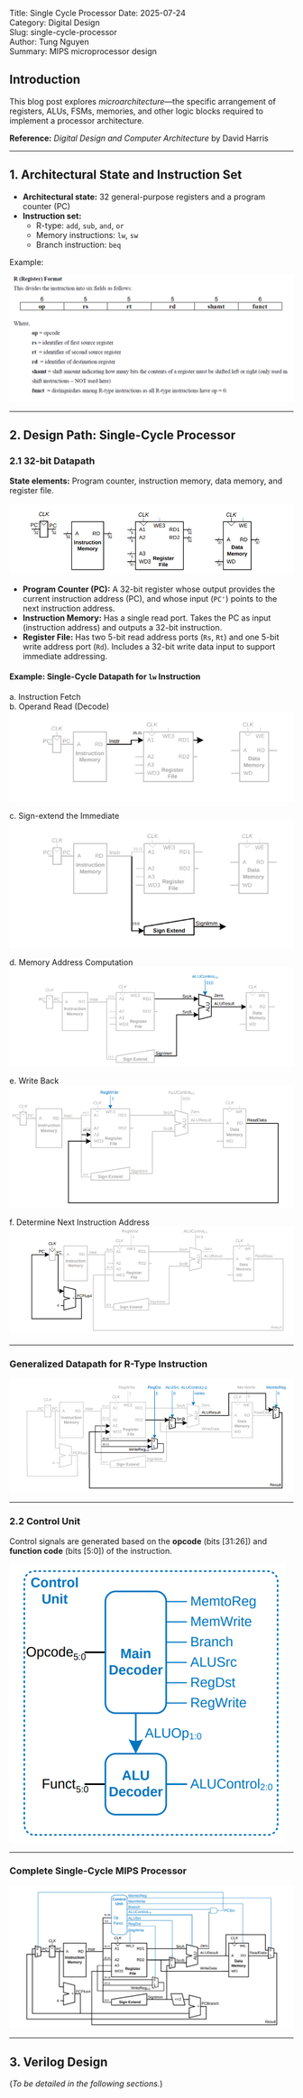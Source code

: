 Title: Single Cycle Processor 
Date: 2025-07-24  
Category: Digital Design  
Slug: single-cycle-processor  
Author: Tung Nguyen  
Summary: MIPS microprocessor design  
<!-- PELICAN_END_SUMMARY -->

## Introduction

This blog post explores *microarchitecture*—the specific arrangement of registers, ALUs, FSMs, memories, and other logic blocks required to implement a processor architecture.

**Reference:** *Digital Design and Computer Architecture* by David Harris

---

## 1. Architectural State and Instruction Set

- **Architectural state:** 32 general-purpose registers and a program counter (PC)  
- **Instruction set:**  
  - R-type: `add`, `sub`, `and`, `or`  
  - Memory instructions: `lw`, `sw`  
  - Branch instruction: `beq`

Example:

![State element](../images/digital_design/processor_2.png)

---

## 2. Design Path: Single-Cycle Processor

### 2.1 32-bit Datapath

**State elements:** Program counter, instruction memory, data memory, and register file.

![Datapath](../images/digital_design/processor_1.png)

- **Program Counter (PC):** A 32-bit register whose output provides the current instruction address (PC), and whose input (`PC'`) points to the next instruction address.  
- **Instruction Memory:** Has a single read port. Takes the PC as input (instruction address) and outputs a 32-bit instruction.  
- **Register File:** Has two 5-bit read address ports (`Rs`, `Rt`) and one 5-bit write address port (`Rd`). Includes a 32-bit write data input to support immediate addressing.

#### Example: Single-Cycle Datapath for `lw` Instruction

a. Instruction Fetch  
b. Operand Read (Decode)  
![Decode](../images/digital_design/processor_3.png)

c. Sign-extend the Immediate  
![Sign-extend](../images/digital_design/processor_4.png)

d. Memory Address Computation  
![Address computation](../images/digital_design/processor_5.png)

e. Write Back  
![Write back](../images/digital_design/processor_6.png)

f. Determine Next Instruction Address  
![Next PC](../images/digital_design/processor_7.png)

---

### Generalized Datapath for R-Type Instruction

![R-type Datapath](../images/digital_design/processor_8.png)

---

### 2.2 Control Unit

Control signals are generated based on the **opcode** (bits [31:26]) and **function code** (bits [5:0]) of the instruction.

![Control unit](../images/digital_design/processor_9.png)

---

### Complete Single-Cycle MIPS Processor

![Complete processor](../images/digital_design/processor_10.png)

---

## 3. Verilog Design

(*To be detailed in the following sections.*)

